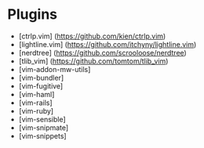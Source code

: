 # Plugins #

* [ctrlp.vim] (https://github.com/kien/ctrlp.vim)
* [lightline.vim] (https://github.com/itchyny/lightline.vim)
* [nerdtree] (https://github.com/scrooloose/nerdtree)
* [tlib_vim] (https://github.com/tomtom/tlib_vim)
* [vim-addon-mw-utils]
* [vim-bundler]
* [vim-fugitive]
* [vim-haml]
* [vim-rails]
* [vim-ruby] 
* [vim-sensible]
* [vim-snipmate]
* [vim-snippets]













